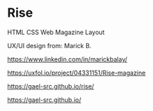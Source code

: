 # Rise

HTML CSS Web Magazine Layout

UX/UI design from: Marick B.

https://www.linkedin.com/in/marickbalay/

https://uxfol.io/project/04331151/Rise-magazine



https://gael-src.github.io/rise/


https://gael-src.github.io/
